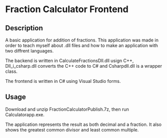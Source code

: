 # Fraction Calculator Frontend
## Description
A basic application for addition of fractions. This application was made in order to teach myself about .dll files and how to make an application with two diffrent languages.

The backend is written in CalculateFractionsDll.dll usign C++, Dll_i_csharp.dll converts the C++ code to C# and Csharpdll.dll is a wrapper class.

The frontend is written in C# using Visual Studio forms.

## Usage
Download and unzip FractionCalculatorPublish.7z, then run Calculatorapp.exe.

The application represents the result as both decimal and a fraction. It also shows the greatest common divisor and least common multiple.
